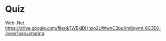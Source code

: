 # Quiz
Web .Net
https://drive.google.com/file/d/1WBkiDHnxo2UWwnC3puKm8qvmt_6C3E6-/view?usp=sharing

